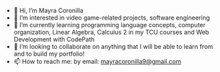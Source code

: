 - 👋 Hi, I’m Mayra Coronilla
- 👀 I’m interested in video game-related projects, software engineering
- 🌱 I’m currently learning programming language concepts, computer organization, Linear Algebra, Calculus 2 in my TCU courses
  and Web Development with CodePath
- 💞️ I’m looking to collaborate on anything that I will be able to learn from and to build my portfolio!
- 📫 How to reach me: by email: mayracoronilla9@gmail.com

<!---
mycoro/mycoro is a ✨ special ✨ repository because its `README.md` (this file) appears on your GitHub profile.
You can click the Preview link to take a look at your changes.
--->
